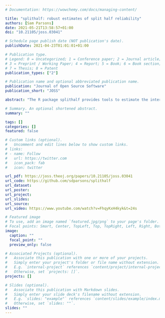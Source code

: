 ```yaml
---
# Documentation: https://wowchemy.com/docs/managing-content/

title: "splithalf: robust estimates of split half reliability"
authors: [Sam Parsons]
date: 2021-05-21T13:58:57+01:00
doi: "10.21105/joss.03041"

# Schedule page publish date (NOT publication's date).
publishDate: 2021-04-23T01:01:01+01:00

# Publication type.
# Legend: 0 = Uncategorized; 1 = Conference paper; 2 = Journal article;
# 3 = Preprint / Working Paper; 4 = Report; 5 = Book; 6 = Book section;
# 7 = Thesis; 8 = Patent
publication_types: ["2"]

# Publication name and optional abbreviated publication name.
publication: "Journal of Open Source Software"
publication_short: "JOSS"

abstract: "The R package splithalf provides tools to estimate the internal consistency reliability of cognitive measures. In particular, the tools were developed for application to tasks that use difference scores as the main outcome measure, for instance the Stroop score or dot-probe attention bias index (average RT in incongruent trials minus average RT in congruent trials). The methods in splithalf are built around split half reliability estimation. To increase the robustness of these estimates, the package implements a permutation approach that takes a large number of random (without replacement) split halves of the data. For each permutation the correlation between halves is calculated, with the Spearman-Brown correction applied (Spearman, 1904). This process generates a distribution of reliability estimates from which we can extract and plot summary statistics (e.g. average and 95% HDI)."

# Summary. An optional shortened abstract.
summary: ""

tags: []
categories: []
featured: false

# Custom links (optional).
#   Uncomment and edit lines below to show custom links.
# links:
# - name: Follow
#   url: https://twitter.com
#   icon_pack: fab
#   icon: twitter

url_pdf: https://joss.theoj.org/papers/10.21105/joss.03041
url_code: https://github.com/sdparsons/splithalf
url_dataset:
url_poster:
url_project:
url_slides:
url_source:
url_video: https://www.youtube.com/watch?v=FhqyKxH4kyk&t=24s

# Featured image
# To use, add an image named `featured.jpg/png` to your page's folder. 
# Focal points: Smart, Center, TopLeft, Top, TopRight, Left, Right, BottomLeft, Bottom, BottomRight.
image:
  caption: ""
  focal_point: ""
  preview_only: false

# Associated Projects (optional).
#   Associate this publication with one or more of your projects.
#   Simply enter your project's folder or file name without extension.
#   E.g. `internal-project` references `content/project/internal-project/index.md`.
#   Otherwise, set `projects: []`.
projects: []

# Slides (optional).
#   Associate this publication with Markdown slides.
#   Simply enter your slide deck's filename without extension.
#   E.g. `slides: "example"` references `content/slides/example/index.md`.
#   Otherwise, set `slides: ""`.
slides: ""
---
```

